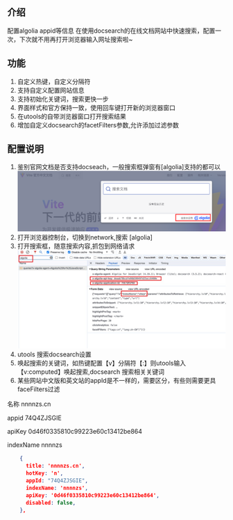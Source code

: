 ## 介绍
配置algolia appid等信息 在使用docsearch的在线文档网站中快速搜索，配置一次，下次就不用再打开浏览器输入网址搜索啦~

## 功能
1. 自定义热键，自定义分隔符
2. 支持自定义配置网站信息
3. 支持初始化关键词，搜索更快一步
4. 界面样式和官方保持一致，使用回车键打开新的浏览器窗口
5. 在utools的自带浏览器窗口打开搜索结果
6. 增加自定义docsearch的facetFilters参数,允许添加过滤参数

## 配置说明
1. 鉴别官网文档是否支持docseach，一般搜索框弹窗有[algolia]支持的都可以 ![imgs/鉴别](imgs/鉴别.png)
2. 打开浏览器控制台，切换到network,搜索 [algolia]
3. 打开搜索框，随意搜索内容,抓包到网络请求 ![获取配置](imgs/获取配置id.jpg)
4. utools 搜索docsearch设置
5. 唤起搜索的关键词，如热键配置【v】分隔符【:】则utools输入【v:computed】唤起搜索,docsearch 搜索相关关键词
6. 某些网站中文版和英文站的appId是不一样的，需要区分，有些则需要更具faceFilters过滤

名称 nnnnzs.cn

appid 
74Q4ZJSGIE

apiKey
0d46f0335810c99223e60c13412be864

indexName 
nnnnzs

```json
    {
      title: 'nnnnzs.cn',
      hotKey: 'n',
      appId: "74Q4ZJSGIE",
      indexName: 'nnnnzs',
      apiKey: '0d46f0335810c99223e60c13412be864',
      disabled: false,
    },
```